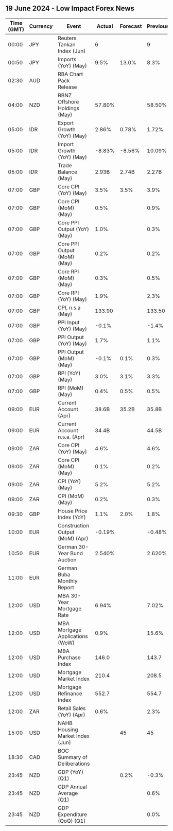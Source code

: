 ## 19 June 2024 - Low Impact Forex News

| Time (GMT) | Currency | Event | Actual | Forecast | Previous |
|------|----------|-------|--------|----------|----------|
| 00:00 | JPY | Reuters Tankan Index (Jun) | 6 |  | 9 |
| 00:50 | JPY | Imports (YoY) (May) | 9.5% | 13.0% | 8.3% |
| 02:30 | AUD | RBA Chart Pack Release |  |  |  |
| 04:00 | NZD | RBNZ Offshore Holdings (May) | 57.80% |  | 58.50% |
| 05:00 | IDR | Export Growth (YoY) (May) | 2.86% | 0.78% | 1.72% |
| 05:00 | IDR | Import Growth (YoY) (May) | -8.83% | -8.56% | 10.09% |
| 05:00 | IDR | Trade Balance (May) | 2.93B | 2.74B | 2.27B |
| 07:00 | GBP | Core CPI (YoY) (May) | 3.5% | 3.5% | 3.9% |
| 07:00 | GBP | Core CPI (MoM) (May) | 0.5% |  | 0.9% |
| 07:00 | GBP | Core PPI Output (YoY) (May) | 1.0% |  | 0.3% |
| 07:00 | GBP | Core PPI Output (MoM) (May) | 0.2% |  | 0.2% |
| 07:00 | GBP | Core RPI (MoM) (May) | 0.3% |  | 0.5% |
| 07:00 | GBP | Core RPI (YoY) (May) | 1.9% |  | 2.3% |
| 07:00 | GBP | CPI, n.s.a (May) | 133.90 |  | 133.50 |
| 07:00 | GBP | PPI Input (YoY) (May) | -0.1% |  | -1.4% |
| 07:00 | GBP | PPI Output (YoY) (May) | 1.7% |  | 1.1% |
| 07:00 | GBP | PPI Output (MoM) (May) | -0.1% | 0.1% | 0.3% |
| 07:00 | GBP | RPI (YoY) (May) | 3.0% | 3.1% | 3.3% |
| 07:00 | GBP | RPI (MoM) (May) | 0.4% | 0.5% | 0.5% |
| 09:00 | EUR | Current Account (Apr) | 38.6B | 35.2B | 35.8B |
| 09:00 | EUR | Current Account n.s.a. (Apr) | 34.4B |  | 44.5B |
| 09:00 | ZAR | Core CPI (YoY) (May) | 4.6% |  | 4.6% |
| 09:00 | ZAR | Core CPI (MoM) (May) | 0.1% |  | 0.2% |
| 09:00 | ZAR | CPI (YoY) (May) | 5.2% |  | 5.2% |
| 09:00 | ZAR | CPI (MoM) (May) | 0.2% |  | 0.3% |
| 09:30 | GBP | House Price Index (YoY) | 1.1% | 2.0% | 1.8% |
| 10:00 | EUR | Construction Output (MoM) (Apr) | -0.19% |  | -0.48% |
| 10:50 | EUR | German 30-Year Bund Auction | 2.540% |  | 2.620% |
| 11:00 | EUR | German Buba Monthly Report |  |  |  |
| 12:00 | USD | MBA 30-Year Mortgage Rate | 6.94% |  | 7.02% |
| 12:00 | USD | MBA Mortgage Applications (WoW) | 0.9% |  | 15.6% |
| 12:00 | USD | MBA Purchase Index | 146.0 |  | 143.7 |
| 12:00 | USD | Mortgage Market Index | 210.4 |  | 208.5 |
| 12:00 | USD | Mortgage Refinance Index | 552.7 |  | 554.7 |
| 12:00 | ZAR | Retail Sales (YoY) (Apr) | 0.6% |  | 2.3% |
| 15:00 | USD | NAHB Housing Market Index (Jun) |  | 45 | 45 |
| 18:30 | CAD | BOC Summary of Deliberations |  |  |  |
| 23:45 | NZD | GDP (YoY) (Q1) |  | 0.2% | -0.3% |
| 23:45 | NZD | GDP Annual Average (Q1) |  |  | 0.6% |
| 23:45 | NZD | GDP Expenditure (QoQ) (Q1) |  |  | 0.0% |

